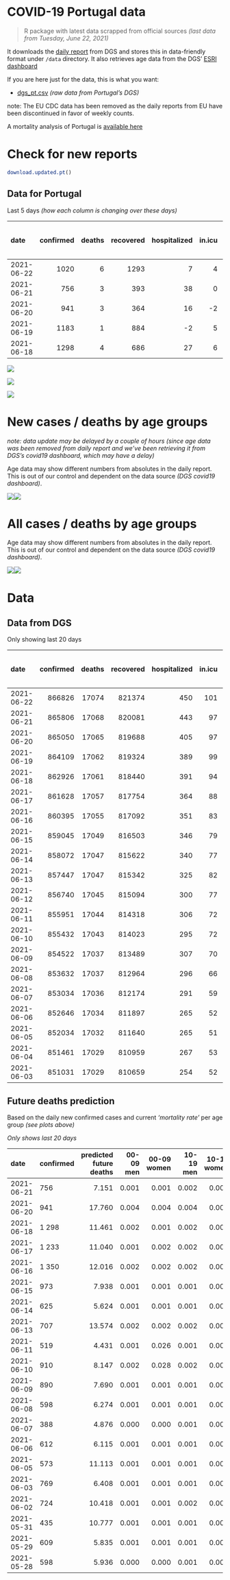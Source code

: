 COVID-19 Portugal data
================

> R package with latest data scrapped from official sources *(last data
> from Tuesday, June 22, 2021)*

It downloads the [daily
report](https://covid19.min-saude.pt/relatorio-de-situacao/) from DGS
and stores this in data-friendly format under `/data` directory. It also
retrieves age data from the DGS’ [ESRI
dashboard](https://covid19.min-saude.pt/ponto-de-situacao-atual-em-portugal/)

If you are here just for the data, this is what you want:

-   [dgs\_pt.csv](raw/master/data/dgs_pt.csv) *(raw data from Portugal’s
    DGS)*

note: The EU CDC data has been removed as the daily reports from EU have
been discontinued in favor of weekly counts.

A mortality analysis of Portugal is [available
here](https://averissimo.github.io/covid19-analysis/mortality.html)

# Check for new reports

``` r
download.updated.pt()
```

## Data for Portugal

Last 5 days *(how each column is changing over these days)*

| date       | confirmed | deaths | recovered | hospitalized | in.icu | first vaccine | second vaccine | confirmed m 00-09 | confirmed w 00-09 | confirmed m 10-19 | confirmed w 10-19 | confirmed m 20-29 | confirmed w 20-29 | confirmed m 30-39 | confirmed w 30-39 | confirmed m 40-49 | confirmed w 40-49 | confirmed m 50-59 | confirmed w 50-59 | confirmed m 60-69 | confirmed w 60-69 | confirmed m 70-79 | confirmed w 70-79 | confirmed m 80+ | confirmed w 80+ | death m 00-09 | death w 00-09 | death m 10-19 | death w 10-19 | death m 20-29 | death w 20-29 | death m 30-39 | death w 30-39 | death m 40-49 | death w 40-49 | death m 50-59 | death w 50-59 | death m 60-69 | death w 60-69 | death m 70-79 | death w 70-79 | death m 80+ | death w 80+ |
|:-----------|----------:|-------:|----------:|-------------:|-------:|--------------:|---------------:|------------------:|------------------:|------------------:|------------------:|------------------:|------------------:|------------------:|------------------:|------------------:|------------------:|------------------:|------------------:|------------------:|------------------:|------------------:|------------------:|----------------:|----------------:|--------------:|--------------:|--------------:|--------------:|--------------:|--------------:|--------------:|--------------:|--------------:|--------------:|--------------:|--------------:|--------------:|--------------:|--------------:|--------------:|------------:|------------:|
| 2021-06-22 |      1020 |      6 |      1293 |            7 |      4 |         15514 |          15597 |                NA |                NA |                NA |                NA |                NA |                NA |                NA |                NA |                NA |                NA |                NA |                NA |                NA |                NA |                NA |                NA |              NA |              NA |            NA |            NA |            NA |            NA |            NA |            NA |            NA |            NA |            NA |            NA |            NA |            NA |            NA |            NA |            NA |            NA |          NA |          NA |
| 2021-06-21 |       756 |      3 |       393 |           38 |      0 |         58213 |          40697 |                24 |                19 |                67 |                48 |                92 |                79 |                47 |                47 |                65 |                65 |                50 |                42 |                23 |                22 |                25 |                21 |               8 |               7 |             0 |             0 |             0 |             0 |             0 |             0 |             0 |             0 |             0 |             0 |             0 |             0 |             0 |             0 |             0 |             2 |           1 |           0 |
| 2021-06-20 |       941 |      3 |       364 |           16 |     -2 |         47359 |          91118 |                NA |                NA |                NA |                NA |                NA |                NA |                NA |                NA |                NA |                NA |                NA |                NA |                NA |                NA |                NA |                NA |              NA |              NA |            NA |            NA |            NA |            NA |            NA |            NA |            NA |            NA |            NA |            NA |            NA |            NA |            NA |            NA |            NA |            NA |          NA |          NA |
| 2021-06-19 |      1183 |      1 |       884 |           -2 |      5 |         23397 |          27448 |                NA |                NA |                NA |                NA |                NA |                NA |                NA |                NA |                NA |                NA |                NA |                NA |                NA |                NA |                NA |                NA |              NA |              NA |            NA |            NA |            NA |            NA |            NA |            NA |            NA |            NA |            NA |            NA |            NA |            NA |            NA |            NA |            NA |            NA |          NA |          NA |
| 2021-06-18 |      1298 |      4 |       686 |           27 |      6 |         98424 |          69896 |                50 |                28 |                90 |               113 |               131 |               128 |               130 |               103 |               109 |               115 |                69 |                76 |                24 |                32 |                30 |                27 |              14 |              21 |             0 |             0 |             0 |             0 |             0 |             0 |             0 |             0 |             0 |             0 |             0 |             2 |             0 |             1 |            -1 |            -1 |           1 |           2 |

![](README_files/figure-gfm/totals-1.svg)<!-- -->

![](README_files/figure-gfm/differential-1.svg)<!-- -->

![](README_files/figure-gfm/differential_7days-1.svg)<!-- -->

# New cases / deaths by age groups

*note: data update may be delayed by a couple of hours (since age data
was been removed from daily report and we’ve been retrieving it from
DGS’s covid19 dashboard, which may have a delay)*

Age data may show different numbers from absolutes in the daily report.
This is out of our control and dependent on the data source *(DGS
covid19 dashboard)*.

![](README_files/figure-gfm/new_cases_deaths-1.svg)<!-- -->![](README_files/figure-gfm/new_cases_deaths-2.svg)<!-- -->

# All cases / deaths by age groups

Age data may show different numbers from absolutes in the daily report.
This is out of our control and dependent on the data source *(DGS
covid19 dashboard)*.

![](README_files/figure-gfm/total_cases_deaths-1.svg)<!-- -->![](README_files/figure-gfm/total_cases_deaths-2.svg)<!-- -->

# Data

## Data from DGS

Only showing last 20 days

| date       | confirmed | deaths | recovered | hospitalized | in.icu | confirmed m 00-09 | confirmed w 00-09 | confirmed m 10-19 | confirmed w 10-19 | confirmed m 20-29 | confirmed w 20-29 | confirmed m 30-39 | confirmed w 30-39 | confirmed m 40-49 | confirmed w 40-49 | confirmed m 50-59 | confirmed w 50-59 | confirmed m 60-69 | confirmed w 60-69 | confirmed m 70-79 | confirmed w 70-79 | confirmed m 80+ | confirmed w 80+ | death m 00-09 | death w 00-09 | death m 10-19 | death w 10-19 | death m 20-29 | death w 20-29 | death m 30-39 | death w 30-39 | death m 40-49 | death w 40-49 | death m 50-59 | death w 50-59 | death m 60-69 | death w 60-69 | death m 70-79 | death w 70-79 | death m 80+ | death w 80+ | first vaccine | second vaccine |
|:-----------|----------:|-------:|----------:|-------------:|-------:|------------------:|------------------:|------------------:|------------------:|------------------:|------------------:|------------------:|------------------:|------------------:|------------------:|------------------:|------------------:|------------------:|------------------:|------------------:|------------------:|----------------:|----------------:|--------------:|--------------:|--------------:|--------------:|--------------:|--------------:|--------------:|--------------:|--------------:|--------------:|--------------:|--------------:|--------------:|--------------:|--------------:|--------------:|------------:|------------:|--------------:|---------------:|
| 2021-06-22 |    866826 |  17074 |    821374 |          450 |    101 |                NA |                NA |                NA |                NA |                NA |                NA |                NA |                NA |                NA |                NA |                NA |                NA |                NA |                NA |                NA |                NA |              NA |              NA |            NA |            NA |            NA |            NA |            NA |            NA |            NA |            NA |            NA |            NA |            NA |            NA |            NA |            NA |            NA |            NA |          NA |          NA |       4743032 |        2624060 |
| 2021-06-21 |    865806 |  17068 |    820081 |          443 |     97 |             24602 |             23409 |             40417 |             40754 |             59079 |             66042 |             57626 |             67398 |             63992 |             79870 |             56379 |             71422 |             41961 |             45778 |             26685 |             29898 |           23342 |           46738 |             1 |             1 |             1 |             1 |             7 |             5 |            24 |            20 |            92 |            63 |           333 |           136 |          1072 |           465 |          2287 |          1354 |        5140 |        6066 |       4727518 |        2608463 |
| 2021-06-20 |    865050 |  17065 |    819688 |          405 |     97 |             24578 |             23390 |             40350 |             40706 |             58987 |             65963 |             57579 |             67351 |             63927 |             79805 |             56329 |             71380 |             41938 |             45756 |             26660 |             29877 |           23334 |           46731 |             1 |             1 |             1 |             1 |             7 |             5 |            24 |            20 |            92 |            63 |           333 |           136 |          1072 |           465 |          2287 |          1352 |        5139 |        6066 |       4669305 |        2567766 |
| 2021-06-19 |    864109 |  17062 |    819324 |          389 |     99 |                NA |                NA |                NA |                NA |                NA |                NA |                NA |                NA |                NA |                NA |                NA |                NA |                NA |                NA |                NA |                NA |              NA |              NA |            NA |            NA |            NA |            NA |            NA |            NA |            NA |            NA |            NA |            NA |            NA |            NA |            NA |            NA |            NA |            NA |          NA |          NA |       4621946 |        2476648 |
| 2021-06-18 |    862926 |  17061 |    818440 |          391 |     94 |             24480 |             23302 |             40179 |             40538 |             58795 |             65691 |             57432 |             67185 |             63763 |             79646 |             56221 |             71249 |             41879 |             45680 |             26619 |             29843 |           23309 |           46704 |             1 |             1 |             1 |             1 |             7 |             5 |            24 |            20 |            92 |            63 |           333 |           136 |          1072 |           465 |          2287 |          1352 |        5139 |        6062 |       4598549 |        2449200 |
| 2021-06-17 |    861628 |  17057 |    817754 |          364 |     88 |             24430 |             23274 |             40089 |             40425 |             58664 |             65563 |             57302 |             67082 |             63654 |             79531 |             56152 |             71173 |             41855 |             45648 |             26589 |             29816 |           23295 |           46683 |             1 |             1 |             1 |             1 |             7 |             5 |            24 |            20 |            92 |            63 |           333 |           134 |          1072 |           464 |          2288 |          1353 |        5138 |        6060 |       4500125 |        2379304 |
| 2021-06-16 |    860395 |  17055 |    817092 |          351 |     83 |             24398 |             23219 |             39994 |             40350 |             58540 |             65443 |             57188 |             66969 |             63552 |             79437 |             56085 |             71077 |             41829 |             45598 |             26576 |             29806 |           23275 |           46660 |             1 |             1 |             1 |             1 |             7 |             5 |            24 |            20 |            92 |            63 |           333 |           134 |          1072 |           464 |          2288 |          1351 |        5138 |        6060 |       4438408 |        2329985 |
| 2021-06-15 |    859045 |  17049 |    816503 |          346 |     79 |             24352 |             23180 |             39903 |             40259 |             58382 |             65282 |             57057 |             66866 |             63453 |             79314 |             56033 |             70992 |             41785 |             45545 |             26569 |             29784 |           23262 |           46621 |             1 |             1 |             1 |             1 |             7 |             5 |            24 |            20 |            92 |            63 |           333 |           134 |          1072 |           464 |          2287 |          1349 |        5137 |        6048 |       4387691 |        2278284 |
| 2021-06-14 |    858072 |  17047 |    815622 |          340 |     77 |             24327 |             23162 |             39851 |             40213 |             58268 |             65179 |             56964 |             66788 |             63369 |             79203 |             55969 |             70924 |             41761 |             45516 |             26543 |             29765 |           23256 |           46607 |             1 |             1 |             1 |             1 |             7 |             5 |            24 |            20 |            92 |            63 |           333 |           134 |          1072 |           464 |          2286 |          1349 |        5136 |        6058 |       4330244 |        2242562 |
| 2021-06-13 |    857447 |  17047 |    815342 |          325 |     82 |             24307 |             23144 |             39803 |             40180 |             58216 |             65112 |             56920 |             66726 |             63303 |             79149 |             55944 |             70881 |             41739 |             45492 |             26532 |             29756 |           23251 |           46592 |             1 |             1 |             1 |             1 |             7 |             5 |            24 |            20 |            92 |            63 |           333 |           134 |          1072 |           464 |          2286 |          1349 |        5136 |        6058 |       4308544 |        2236492 |
| 2021-06-12 |    856740 |  17045 |    815094 |          300 |     77 |                NA |                NA |                NA |                NA |                NA |                NA |                NA |                NA |                NA |                NA |                NA |                NA |                NA |                NA |                NA |                NA |              NA |              NA |            NA |            NA |            NA |            NA |            NA |            NA |            NA |            NA |            NA |            NA |            NA |            NA |            NA |            NA |            NA |            NA |          NA |          NA |       4243537 |        2230476 |
| 2021-06-11 |    855951 |  17044 |    814318 |          306 |     72 |             24246 |             23089 |             39717 |             40082 |             58076 |             64939 |             56801 |             66619 |             63161 |             79012 |             55874 |             70788 |             41686 |             45419 |             26504 |             29741 |           23234 |           46564 |             1 |             1 |             1 |             1 |             7 |             5 |            24 |            20 |            92 |            63 |           333 |           134 |          1072 |           464 |          2286 |          1349 |        5135 |        6056 |       4212783 |        2204786 |
| 2021-06-10 |    855432 |  17043 |    814023 |          295 |     72 |             24228 |             23704 |             39681 |             40051 |             58018 |             64874 |             56761 |             66574 |             63126 |             78962 |             55840 |             70767 |             41668 |             45407 |             26496 |             29731 |           23230 |           46553 |             1 |             1 |             1 |             1 |             7 |             5 |            24 |            20 |            92 |            63 |           333 |           134 |          1072 |           464 |          2286 |          1348 |        5135 |        6056 |       4138665 |        2166515 |
| 2021-06-09 |    854522 |  17037 |    813489 |          307 |     70 |             24183 |             23048 |             39614 |             39984 |             57939 |             64778 |             56704 |             66493 |             63044 |             78874 |             55790 |             70708 |             41631 |             45380 |             26488 |             29721 |           23221 |           46529 |             1 |             1 |             1 |             1 |             7 |             5 |            24 |            20 |            92 |            63 |           333 |           134 |          1071 |           464 |          2286 |          1346 |        5133 |        6055 |       4073288 |        2132575 |
| 2021-06-08 |    853632 |  17037 |    812964 |          296 |     66 |             24147 |             23020 |             39559 |             39926 |             57863 |             64704 |             56620 |             66412 |             62959 |             78792 |             55735 |             70645 |             41607 |             45353 |             26465 |             29709 |           23213 |           46515 |             1 |             1 |             1 |             1 |             7 |             5 |            24 |            20 |            92 |            63 |           333 |           134 |          1071 |           464 |          2286 |          1346 |        5133 |        6055 |       4011686 |        2098674 |
| 2021-06-07 |    853034 |  17036 |    812174 |          291 |     59 |             24133 |             22998 |             39532 |             39908 |             57787 |             64659 |             56546 |             66377 |             62895 |             78729 |             55706 |             70609 |             41576 |             45334 |             26453 |             29693 |           23206 |           46503 |             1 |             1 |             1 |             1 |             7 |             5 |            24 |            20 |            92 |            63 |           333 |           134 |          1070 |           464 |          2286 |          1346 |        5133 |        6055 |       3958681 |        2047464 |
| 2021-06-06 |    852646 |  17034 |    811897 |          265 |     52 |             24123 |             22990 |             39501 |             39890 |             57766 |             64628 |             56500 |             66336 |             62857 |             78704 |             55689 |             70570 |             41562 |             45313 |             26448 |             29695 |           23196 |           46493 |             1 |             1 |             1 |             1 |             7 |             5 |            24 |            20 |            92 |            63 |           333 |           133 |          1069 |           464 |          2286 |          1346 |        5133 |        6055 |       3938442 |        2025651 |
| 2021-06-05 |    852034 |  17032 |    811640 |          265 |     51 |             24097 |             22967 |             39460 |             39849 |             57723 |             64586 |             56444 |             66275 |             62792 |             78654 |             55665 |             70527 |             41528 |             45290 |             26446 |             29685 |           23185 |           46481 |             1 |             1 |             1 |             1 |             7 |             5 |            24 |            20 |            92 |            63 |           333 |           132 |          1069 |           464 |          2286 |          1346 |        5132 |        6055 |       3902612 |        1980551 |
| 2021-06-04 |    851461 |  17029 |    810959 |          267 |     53 |                NA |                NA |                NA |                NA |                NA |                NA |                NA |                NA |                NA |                NA |                NA |                NA |                NA |                NA |                NA |                NA |              NA |              NA |            NA |            NA |            NA |            NA |            NA |            NA |            NA |            NA |            NA |            NA |            NA |            NA |            NA |            NA |            NA |            NA |          NA |          NA |       3853565 |        1938925 |
| 2021-06-03 |    851031 |  17029 |    810659 |          254 |     52 |             24062 |             22952 |             39407 |             39794 |             57618 |             64497 |             56351 |             66193 |             62694 |             78582 |             55593 |             70470 |             41495 |             45235 |             26413 |             29661 |           23173 |           46463 |             1 |             1 |             1 |             1 |             7 |             5 |            24 |            20 |            92 |            63 |           333 |           132 |          1069 |           464 |          2286 |          1344 |        5131 |        6055 |       3811706 |        1909140 |

## Future deaths prediction

Based on the daily new confirmed cases and current *‘mortality rate’*
per age group *(see plots above)*

*Only shows last 20 days*

| date       | confirmed | predicted future deaths | 00-09 men | 00-09 women | 10-19 men | 10-19 women | 20-29 men | 20-29 women | 30-39 men | 30-39 women | 40-49 men | 40-49 women | 50-59 men | 50-59 women | 60-69 men | 60-69 women | 70-79 men | 70-79 women | 80+ men | 80+ women |
|:-----------|:----------|------------------------:|----------:|------------:|----------:|------------:|----------:|------------:|----------:|------------:|----------:|------------:|----------:|------------:|----------:|------------:|----------:|------------:|--------:|----------:|
| 2021-06-21 | 756       |                   7.151 |     0.001 |       0.001 |     0.002 |       0.001 |     0.011 |       0.006 |     0.020 |       0.014 |     0.093 |       0.051 |     0.295 |       0.080 |     0.588 |       0.223 |     2.143 |       0.951 |   1.762 |     0.909 |
| 2021-06-20 | 941       |                  17.760 |     0.004 |       0.004 |     0.004 |       0.004 |     0.023 |       0.021 |     0.061 |       0.049 |     0.236 |       0.125 |     0.638 |       0.249 |     1.507 |       0.772 |     3.514 |       1.540 |   5.505 |     3.504 |
| 2021-06-18 | 1 298     |                  11.461 |     0.002 |       0.001 |     0.002 |       0.003 |     0.016 |       0.010 |     0.054 |       0.031 |     0.157 |       0.091 |     0.408 |       0.145 |     0.613 |       0.325 |     2.571 |       1.223 |   3.083 |     2.726 |
| 2021-06-17 | 1 233     |                  11.040 |     0.001 |       0.002 |     0.002 |       0.002 |     0.015 |       0.009 |     0.047 |       0.034 |     0.147 |       0.074 |     0.396 |       0.183 |     0.664 |       0.508 |     1.114 |       0.453 |   4.404 |     2.985 |
| 2021-06-16 | 1 350     |                  12.016 |     0.002 |       0.002 |     0.002 |       0.002 |     0.019 |       0.012 |     0.055 |       0.031 |     0.142 |       0.097 |     0.307 |       0.162 |     1.124 |       0.538 |     0.600 |       0.996 |   2.863 |     5.062 |
| 2021-06-15 | 973       |                   7.938 |     0.001 |       0.001 |     0.001 |       0.001 |     0.014 |       0.008 |     0.039 |       0.023 |     0.121 |       0.088 |     0.378 |       0.129 |     0.613 |       0.295 |     2.228 |       0.860 |   1.321 |     1.817 |
| 2021-06-14 | 625       |                   5.624 |     0.001 |       0.001 |     0.001 |       0.001 |     0.006 |       0.005 |     0.018 |       0.018 |     0.095 |       0.043 |     0.148 |       0.082 |     0.562 |       0.244 |     0.943 |       0.408 |   1.101 |     1.947 |
| 2021-06-13 | 707       |                  13.574 |     0.002 |       0.002 |     0.002 |       0.002 |     0.017 |       0.013 |     0.050 |       0.032 |     0.204 |       0.108 |     0.413 |       0.177 |     1.354 |       0.742 |     2.400 |       0.679 |   3.743 |     3.634 |
| 2021-06-11 | 519       |                   4.431 |     0.001 |       0.026 |     0.001 |       0.001 |     0.007 |       0.005 |     0.017 |       0.013 |     0.050 |       0.039 |     0.201 |       0.040 |     0.460 |       0.122 |     0.686 |       0.453 |   0.881 |     1.428 |
| 2021-06-10 | 910       |                   8.147 |     0.002 |       0.028 |     0.002 |       0.002 |     0.009 |       0.007 |     0.024 |       0.024 |     0.118 |       0.069 |     0.295 |       0.112 |     0.945 |       0.274 |     0.686 |       0.453 |   1.982 |     3.115 |
| 2021-06-09 | 890       |                   7.690 |     0.001 |       0.001 |     0.001 |       0.001 |     0.009 |       0.006 |     0.035 |       0.024 |     0.122 |       0.065 |     0.325 |       0.120 |     0.613 |       0.274 |     1.971 |       0.543 |   1.762 |     1.817 |
| 2021-06-08 | 598       |                   6.274 |     0.001 |       0.001 |     0.001 |       0.000 |     0.009 |       0.003 |     0.031 |       0.010 |     0.092 |       0.050 |     0.171 |       0.069 |     0.792 |       0.193 |     1.028 |       0.725 |   1.541 |     1.557 |
| 2021-06-07 | 388       |                   4.876 |     0.000 |       0.000 |     0.001 |       0.000 |     0.002 |       0.002 |     0.019 |       0.012 |     0.055 |       0.020 |     0.100 |       0.074 |     0.358 |       0.213 |     0.429 |       0.091 |   2.202 |     1.298 |
| 2021-06-06 | 612       |                   6.115 |     0.001 |       0.001 |     0.001 |       0.001 |     0.005 |       0.003 |     0.023 |       0.018 |     0.093 |       0.039 |     0.142 |       0.082 |     0.869 |       0.234 |     0.171 |       0.453 |   2.422 |     1.557 |
| 2021-06-05 | 573       |                  11.113 |     0.001 |       0.001 |     0.001 |       0.001 |     0.012 |       0.007 |     0.039 |       0.024 |     0.141 |       0.057 |     0.425 |       0.109 |     0.843 |       0.559 |     2.828 |       1.087 |   2.642 |     2.336 |
| 2021-06-03 | 769       |                   6.408 |     0.001 |       0.001 |     0.001 |       0.001 |     0.009 |       0.005 |     0.033 |       0.014 |     0.092 |       0.058 |     0.254 |       0.097 |     0.792 |       0.234 |     1.286 |       0.951 |   1.541 |     1.038 |
| 2021-06-02 | 724       |                  10.418 |     0.001 |       0.001 |     0.002 |       0.002 |     0.013 |       0.008 |     0.045 |       0.032 |     0.102 |       0.076 |     0.537 |       0.225 |     0.894 |       0.447 |     0.857 |       0.589 |   3.083 |     3.504 |
| 2021-05-31 | 435       |                  10.777 |     0.001 |       0.001 |     0.001 |       0.001 |     0.009 |       0.007 |     0.034 |       0.018 |     0.070 |       0.058 |     0.532 |       0.091 |     0.588 |       0.335 |     2.400 |       1.042 |   2.863 |     2.726 |
| 2021-05-29 | 609       |                   5.835 |     0.001 |       0.001 |     0.001 |       0.001 |     0.006 |       0.003 |     0.025 |       0.013 |     0.081 |       0.048 |     0.230 |       0.074 |     0.843 |       0.173 |     0.771 |       0.725 |   1.541 |     1.298 |
| 2021-05-28 | 598       |                   5.936 |     0.000 |       0.000 |     0.001 |       0.001 |     0.005 |       0.004 |     0.026 |       0.014 |     0.073 |       0.047 |     0.266 |       0.112 |     0.358 |       0.203 |     1.800 |       0.317 |   1.541 |     1.168 |
